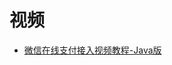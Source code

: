




# 视频

 * [微信在线支付接入视频教程-Java版](https://www.bilibili.com/video/av39518961/?spm_id_from=333.788.videocard.5)
